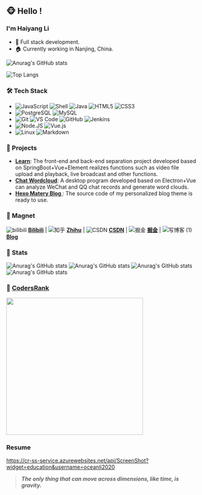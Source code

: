 ## 🐵 Hello !

### I'm Haiyang Li
- 🔨 Full stack development.
- 🏠 Currently working in Nanjing, China.

![Anurag's GitHub stats](https://github-readme-stats.vercel.app/api?username=oceanli2020&show_icons=true&theme=dracula&include_all_commits=true)

![Top Langs](https://github-readme-stats.vercel.app/api/top-langs/?username=oceanli2020&hide=html,ejs,css&&layout=compact)

### 🛠 Tech Stack
- ![JavaScript](https://img.shields.io/badge/-JavaScript-black?style=plastic&logo=javascript)
  ![Shell](https://img.shields.io/badge/-Shell-blasck?style=plastic&logo=Shell)
  ![Java](https://img.shields.io/badge/-java-3f4441?style=plastic&logo=java)
  ![HTML5](https://img.shields.io/badge/-HTML5-E34F26?style=plastic&logo=html5&logoColor=white)
  ![CSS3](https://img.shields.io/badge/-CSS3-1572B6?style=plastic&logo=css3)
- ![PostgreSQL](https://img.shields.io/badge/-PostgreSQL-336791?style=plastic&logo=postgresql)
  ![MySQL](https://img.shields.io/badge/-MySQL-333333?style=flat&logo=mysql)
- ![Git](https://img.shields.io/badge/-Git-black?style=plastic&logo=git)
  ![VS Code](https://img.shields.io/badge/-VS%20Code-007ACC?style=plastic&logo=visual-studio-code)
  ![GitHub](https://img.shields.io/badge/-GitHub-181717?style=plastic&logo=github)
  ![Jenkins](https://img.shields.io/badge/-Jenkins-black?style=plastic&logo=Jenkins)
- ![Node.JS](https://img.shields.io/badge/-Node.JS-black?style=plastic&logo=Node.js)
  ![Vue.js](https://img.shields.io/badge/-Vue.JS-333333?style=flat&logo=Vue.js)
- ![Linux](https://img.shields.io/badge/-Linux-333333?style=flat&logo=Linux&logoColor=FCC624)
  ![Markdown](https://img.shields.io/badge/-Markdown-333333?style=flat&logo=markdown)
    
### 🚀 Projects
- **[Learn](https://github.com/oceanli2020/learn)**: The front-end and back-end separation project developed based on SpringBoot+Vue+Element realizes functions such as video file upload and playback, live broadcast and other functions.
- **[Chat Wordcloud](https://github.com/oceanli2020/chat-wordcloud)**: A desktop program developed based on Electron+Vue can analyze WeChat and QQ chat records and generate word clouds.
- **[Hexo Matery Blog ](https://github.com/oceanli2020/hexo-matery-blog)**: The source code of my personalized blog theme is ready to use.

### 🧲 Magnet
![bilibili](https://user-images.githubusercontent.com/52871280/144736141-6d287968-3165-49ee-a8f2-ef7a2f9e6b14.png) **[Bilibili](https://space.bilibili.com/34689867)**
 | ![知乎](https://user-images.githubusercontent.com/52871280/144736089-ce52aba1-e71d-4a8c-948d-4b7fd1bc1cee.png) **[Zhihu](https://www.zhihu.com/people/li-hai-yang-73-23)**
 | ![CSDN](https://user-images.githubusercontent.com/52871280/144736113-2158fc08-8d42-4617-8dea-4ec943b0a864.png) **[CSDN](https://blog.csdn.net/qq_42943036?spm=1000.2115.3001.5343)**
 | ![掘金](https://user-images.githubusercontent.com/52871280/144736203-5c88638b-eaed-446a-ac90-c74a4a0dd2c2.png) **[掘金](https://juejin.cn/user/1478214424737672)**
 | ![写博客 (1)](https://user-images.githubusercontent.com/52871280/144736501-573244c2-8a68-491b-ba58-b353c6dcb8c9.png) **[Blog](https://haiyangli.com.cn/)**

### 🎈 Stats
![Anurag's GitHub stats](https://stats.justsong.cn/api/zhihu?username=li-hai-yang-73-23)
![Anurag's GitHub stats](https://stats.justsong.cn/api/juejin?id=1478214424737672)
![Anurag's GitHub stats](https://stats.justsong.cn/api/leetcode?username=oceanli2020&cn=true)
![Anurag's GitHub stats](https://stats.justsong.cn/api/bilibili/?id=34689867)

<!-- ### 🎮 Game -->
<!-- ![Travis](https://steam-stat.vercel.app/api?profileName=76561198305392933) -->

### 🚎 [CodersRank](https://profile.codersrank.io/user/oceanli2020)
<img width=360 src="https://cr-ss-service.azurewebsites.net/api/ScreenShot?widget=summary&username=oceanli2020&badges=3&show-avatar=true"/>

### Resume
https://cr-ss-service.azurewebsites.net/api/ScreenShot?widget=education&username=oceanli2020

> ***The only thing that can move across dimensions, like time, is gravity.***

